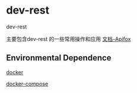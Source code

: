 # dev-rest
dev-rest

主要包含dev-rest 的一些常用操作和应用
[文档-Apifox](https://www.apifox.cn/apidoc/shared-3b013f64-aab2-4723-a567-c5bef12f04ed/api-55234311)

## Environmental Dependence

[docker](https://www.docker.com/)

[docker-compose](https://docs.docker.com/compose/)

